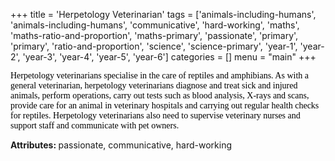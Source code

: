 +++
title = 'Herpetology Veterinarian'
tags = ['animals-including-humans', 'animals-including-humans', 'communicative', 'hard-working', 'maths', 'maths-ratio-and-proportion', 'maths-primary', 'passionate', 'primary', 'primary', 'ratio-and-proportion', 'science', 'science-primary', 'year-1', 'year-2', 'year-3', 'year-4', 'year-5', 'year-6']
categories = []
menu = "main"
+++

<span style="font-family: 'Georgia',serif;"><span style="color: #000000;">Herpetology veterinarians specialise in the care of reptiles and amphibians. As with a general veterinarian, herpetology veterinarians diagnose and treat sick and injured animals, perform operations, carry out tests such as blood analysis, X-rays and scans, provide care for an animal in veterinary hospitals and carrying out regular health checks for reptiles. Herpetology veterinarians also need to supervise veterinary nurses and support staff and communicate with pet owners.</span></span>

<strong>Attributes: </strong>passionate, communicative, hard-working
